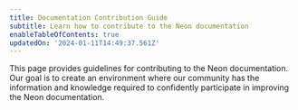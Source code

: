 ```yaml
---
title: Documentation Contribution Guide
subtitle: Learn how to contribute to the Neon documentation
enableTableOfContents: true
updatedOn: '2024-01-11T14:49:37.561Z'
---
```


This page provides guidelines for contributing to the Neon documentation. Our goal is to create an environment where our community has the information and knowledge required to confidently participate in improving the Neon documentation.